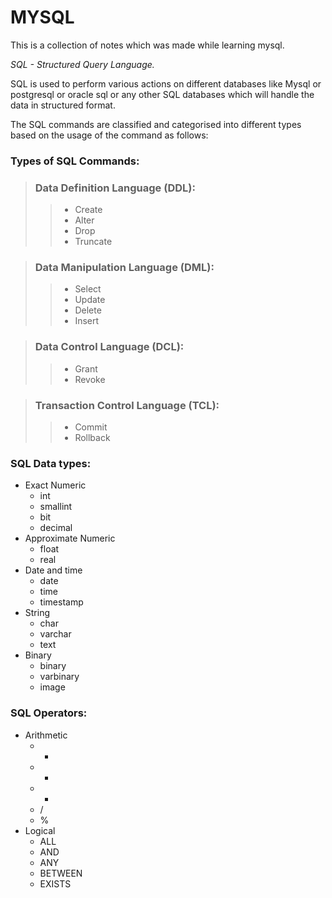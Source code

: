 # MYSQL
This is a collection of notes which was made while learning mysql.

*SQL - Structured Query Language.*

SQL is used to perform various actions on different databases like Mysql or postgresql or oracle sql or any other SQL databases which will handle the data in structured format.

The SQL commands are classified and categorised into different types based on the usage of the command as follows:

### Types of SQL Commands:
> ### Data Definition Language (DDL):
>> - Create
>> - Alter
>> - Drop
>> - Truncate

> ### Data Manipulation Language (DML):
>> - Select
>> - Update
>> - Delete
>> - Insert

> ### Data Control Language (DCL):
>> - Grant
>> - Revoke

> ### Transaction Control Language (TCL):
>> - Commit
>> - Rollback 

### SQL Data types:
 - Exact Numeric
    - int
    - smallint
    - bit
    - decimal
 - Approximate Numeric
    - float
    - real
- Date and time
    - date
    - time
    - timestamp
- String
    - char
    - varchar
    - text
- Binary 
    - binary
    - varbinary
    - image

### SQL Operators:
- Arithmetic
    - +
    - -
    - *
    - /
    - %
- Logical
    - ALL
    - AND
    - ANY
    - BETWEEN
    - EXISTS